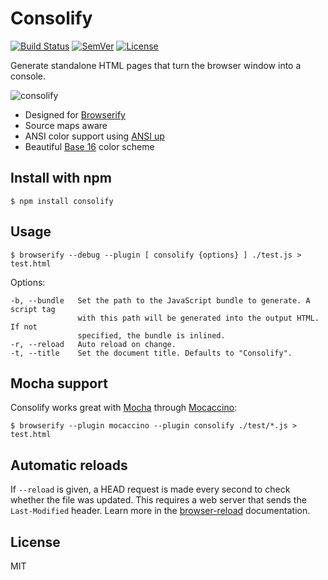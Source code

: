 # Consolify

[![Build Status]](https://travis-ci.org/mantoni/consolify)
[![SemVer]](http://semver.org)
[![License]](https://github.com/mantoni/consolify/blob/master/LICENSE)

Generate standalone HTML pages that turn the browser window into a console.

![consolify](http://maxantoni.de/img/consolify2.png)

- Designed for [Browserify][]
- Source maps aware
- ANSI color support using [ANSI up][]
- Beautiful [Base 16][] color scheme

## Install with npm

```
$ npm install consolify
```

## Usage

```
$ browserify --debug --plugin [ consolify {options} ] ./test.js > test.html
```

Options:

```
-b, --bundle   Set the path to the JavaScript bundle to generate. A script tag
               with this path will be generated into the output HTML. If not
               specified, the bundle is inlined.
-r, --reload   Auto reload on change.
-t, --title    Set the document title. Defaults to "Consolify".
```

## Mocha support

Consolify works great with [Mocha][] through [Mocaccino][]:

```
$ browserify --plugin mocaccino --plugin consolify ./test/*.js > test.html
```

## Automatic reloads

If `--reload` is given, a HEAD request is made every second to check whether
the file was updated. This requires a web server that sends the `Last-Modified`
header. Learn more in the [browser-reload][] documentation.

## License

MIT

[Build Status]: http://img.shields.io/travis/mantoni/consolify.svg
[SemVer]: http://img.shields.io/:semver-%E2%9C%93-brightgreen.svg
[License]: http://img.shields.io/npm/l/consolify.svg
[ANSI up]: https://github.com/drudru/ansi_up
[Base 16]: https://github.com/chriskempson/base16
[browser-reload]: https://github.com/mantoni/browser-reload
[Mocha]: http://mochajs.org
[Browserify]: http://browserify.org
[Mocaccino]: https://github.com/mantoni/mocaccino.js

